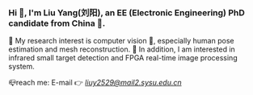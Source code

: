 ### Hi 👋, I'm Liu Yang(刘阳), an EE (Electronic Engineering) PhD candidate from China 🐼.
 🧐 My research interest is computer vision 🏁, especially human pose estimation and mesh reconstruction.
 🌱 In addition, I am interested in infrared small target detection and FPGA real-time image processing system.

 📪reach me: 
 E-mail 👉 *liuy2529@mail2.sysu.edu.cn*


<!--
**liuyang9609/liuyang9609** is a ✨ _special_ ✨ repository because its `README.md` (this file) appears on your GitHub profile.

Here are some ideas to get you started:

- 🔭 I’m currently working on ...
- 🌱 I’m currently learning ...
- 👯 I’m looking to collaborate on ...
- 🤔 I’m looking for help with ...
- 💬 Ask me about ...
- 📫 How to reach me: ...
- 😄 Pronouns: ...
- ⚡ Fun fact: ...
-->
